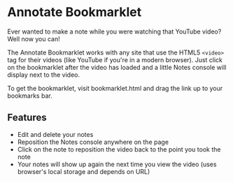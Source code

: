 Annotate Bookmarklet
====================

Ever wanted to make a note while you were watching that YouTube video?  Well now you can!

The Annotate Bookmarklet works with any site that use the HTML5 `<video>` tag for their videos (like YouTube if you're in a modern browser).  Just click on the bookmarklet after the video has loaded and a little Notes console will display next to the video.

To get the bookmarklet, visit bookmarklet.html and drag the link up to your bookmarks bar.

Features
--------

* Edit and delete your notes
* Reposition the Notes console anywhere on the page
* Click on the note to reposition the video back to the point you took the note
* Your notes will show up again the next time you view the video (uses browser's local storage and depends on URL)

